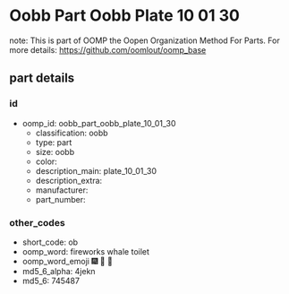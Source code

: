 # Oobb Part Oobb Plate 10 01 30  

note: This is part of OOMP the Oopen Organization Method For Parts. For more details: https://github.com/oomlout/oomp_base

##  part details





### id
* oomp_id: oobb_part_oobb_plate_10_01_30
  * classification: oobb
  * type: part
  * size: oobb
  * color: 
  * description_main: plate_10_01_30
  * description_extra: 
  * manufacturer: 
  * part_number: 

### other_codes
* short_code: ob
* oomp_word: fireworks whale toilet
* oomp_word_emoji :fireworks: :whale: :toilet:
* md5_6_alpha: 4jekn
* md5_6: 745487